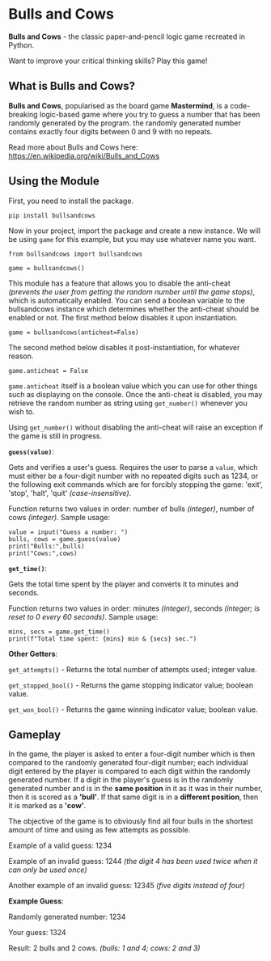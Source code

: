 

# Bulls and Cows
**Bulls and Cows** - the classic paper-and-pencil logic game recreated in Python.

Want to improve your critical thinking skills? Play this game!

## What is Bulls and Cows?
**Bulls and Cows**, popularised as the board game **Mastermind**, is a code-breaking logic-based game where you try to guess a number that has been randomly generated by the program. the randomly generated number contains exactly four digits between 0 and 9 with no repeats.

Read more about Bulls and Cows here: https://en.wikipedia.org/wiki/Bulls_and_Cows

## Using the Module
First, you need to install the package.

```pip install bullsandcows```

Now in your project, import the package and create a new instance. We will be using ```game``` for this example, but you may use whatever name you want.

```
from bullsandcows import bullsandcows

game = bullsandcows()
```

This module has a feature that allows you to disable the anti-cheat *(prevents the user from getting the random number until the game stops)*, which is automatically enabled. You can send a boolean variable to the bullsandcows instance which determines whether the anti-cheat should be enabled or not. The first method below disables it upon instantiation.

```
game = bullsandcows(anticheat=False)
```

The second method below disables it post-instantiation, for whatever reason.

```
game.anticheat = False
```

```game.anticheat``` itself is a boolean value which you can use for other things such as displaying on the console. Once the anti-cheat is disabled, you may retrieve the random number as string using ```get_number()``` whenever you wish to.

Using ```get_number()``` without disabling the anti-cheat will raise an exception if the game is still in progress.

**```guess(value)```**:

Gets and verifies a user's guess. Requires the user to parse a ```value```, which must either be a four-digit number with no repeated digits such as 1234, or the following exit commands which are for forcibly stopping the game: 'exit', 'stop', 'halt', 'quit' *(case-insensitive)*.

Function returns two values in order: number of bulls *(integer)*, number of cows *(integer)*. Sample usage:

```
value = input("Guess a number: ")
bulls, cows = game.guess(value)
print("Bulls:",bulls)
print("Cows:",cows)
```

**```get_time()```**:

Gets the total time spent by the player and converts it to minutes and seconds.

Function returns two values in order: minutes *(integer)*, seconds *(integer; is reset to 0 every 60 seconds)*. Sample usage:

```
mins, secs = game.get_time()
print(f"Total time spent: {mins} min & {secs} sec.")
```

**Other Getters**:

```get_attempts()``` - Returns the total number of attempts used; integer value.

```get_stopped_bool()``` - Returns the game stopping indicator value; boolean value.

```get_won_bool()``` - Returns the game winning indicator value; boolean value.

## Gameplay
In the game, the player is asked to enter a four-digit number which is then compared to the randomly generated four-digit number; each individual digit entered by the player is compared to each digit within the randomly generated number. If a digit in the player's guess is in the randomly generated number and is in the **same position** in it as it was in their number, then it is scored as a **'bull'**. If that same digit is in a **different position**, then it is marked as a **'cow'**.

The objective of the game is to obviously find all four bulls in the shortest amount of time and using as few attempts as possible.

Example of a valid guess: 1234

Example of an invalid guess: 1244 *(the digit 4 has been used twice when it can only be used once)*

Another example of an invalid guess: 12345 *(five digits instead of four)*

**Example Guess**:

Randomly generated number: 1234

Your guess: 1324

Result: 2 bulls and 2 cows. *(bulls: 1 and 4; cows: 2 and 3)*
